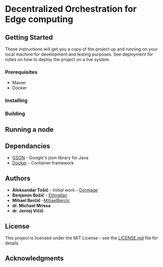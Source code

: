# Decentralized Orchestration for Edge computing


## Getting Started

These instructions will get you a copy of the project up and running on your local machine for development and testing purposes. See deployment for notes on how to deploy the project on a live system.

### Prerequisites

* Maven
* Docker


### Installing


### Building


## Running a node


## Dependancies

* [GSON](https://github.com/google/gson) - Google's json library for Java
* [Docker](https://www.docker.com/) - Container framework

## Authors

* **Aleksandar Tošič** - *Initial work* - [Dormage](https://gitlab.com/Dormage)
* **Benjamin Božič** - [Ethirallan](https://gitlab.com/Ethirallan)
* **Mihael Berčič** -[MihaelBercic](https://gitlab.com/MihaelBercic)
* **dr. Michael Mrissa** 
* **dr. Jernej Vičič** 

## License

This project is licensed under the MIT License - see the [LICENSE.md](LICENSE.md) file for details

## Acknowledgments



